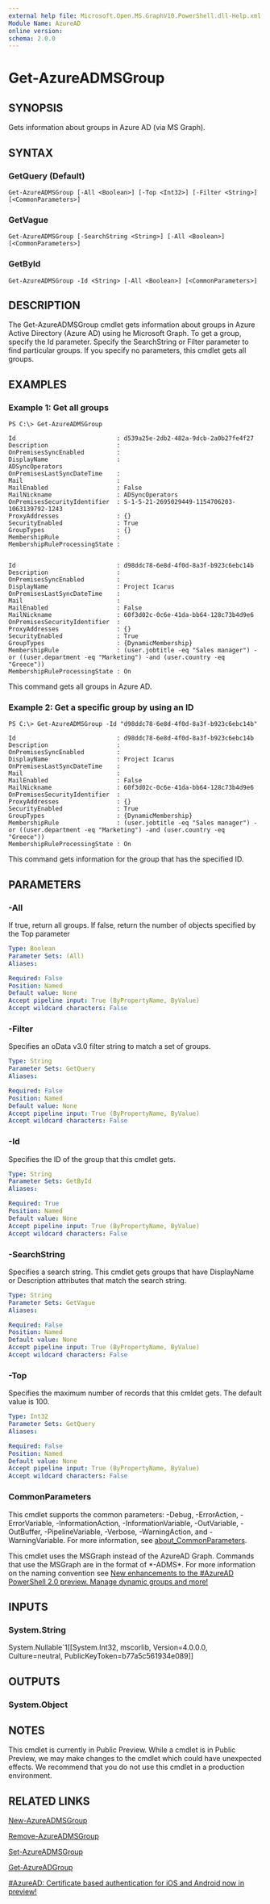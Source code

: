 ```yaml
---
external help file: Microsoft.Open.MS.GraphV10.PowerShell.dll-Help.xml
Module Name: AzureAD
online version:
schema: 2.0.0
---
```


# Get-AzureADMSGroup

## SYNOPSIS
Gets information about groups in Azure AD (via MS Graph).

## SYNTAX

### GetQuery (Default)
```
Get-AzureADMSGroup [-All <Boolean>] [-Top <Int32>] [-Filter <String>] [<CommonParameters>]
```

### GetVague
```
Get-AzureADMSGroup [-SearchString <String>] [-All <Boolean>] [<CommonParameters>]
```

### GetById
```
Get-AzureADMSGroup -Id <String> [-All <Boolean>] [<CommonParameters>]
```

## DESCRIPTION
The Get-AzureADMSGroup cmdlet gets information about groups in Azure Active Directory (Azure AD) using he Microsoft Graph.
To get a group, specify the Id parameter. 
Specify the SearchString or Filter parameter to find particular groups. 
If you specify no parameters, this cmdlet gets all groups.

## EXAMPLES

### Example 1: Get all groups
```
PS C:\> Get-AzureADMSGroup

Id                            : d539a25e-2db2-482a-9dcb-2a0b27fe4f27
Description                   :
OnPremisesSyncEnabled         :
DisplayName                   :
ADSyncOperators
OnPremisesLastSyncDateTime    :
Mail                          :
MailEnabled                   : False
MailNickname                  : ADSyncOperators
OnPremisesSecurityIdentifier  : S-1-5-21-2695029449-1154706203-1063139792-1243
ProxyAddresses                : {}
SecurityEnabled               : True
GroupTypes                    : {}
MembershipRule                :
MembershipRuleProcessingState :


Id                            : d98ddc78-6e8d-4f0d-8a3f-b923c6ebc14b
Description                   :
OnPremisesSyncEnabled         :
DisplayName                   : Project Icarus
OnPremisesLastSyncDateTime    :
Mail                          :
MailEnabled                   : False
MailNickname                  : 60f3d02c-0c6e-41da-bb64-128c73b4d9e6
OnPremisesSecurityIdentifier  :
ProxyAddresses                : {}
SecurityEnabled               : True
GroupTypes                    : {DynamicMembership}
MembershipRule                : (user.jobtitle -eq "Sales manager") -or ((user.department -eq "Marketing") -and (user.country -eq "Greece"))
MembershipRuleProcessingState : On
```

This command gets all groups in Azure AD.

### Example 2: Get a specific group by using an ID
```
PS C:\> Get-AzureADMSGroup -Id "d98ddc78-6e8d-4f0d-8a3f-b923c6ebc14b"

Id                            : d98ddc78-6e8d-4f0d-8a3f-b923c6ebc14b
Description                   :
OnPremisesSyncEnabled         :
DisplayName                   : Project Icarus
OnPremisesLastSyncDateTime    :
Mail                          :
MailEnabled                   : False
MailNickname                  : 60f3d02c-0c6e-41da-bb64-128c73b4d9e6
OnPremisesSecurityIdentifier  :
ProxyAddresses                : {}
SecurityEnabled               : True
GroupTypes                    : {DynamicMembership}
MembershipRule                : (user.jobtitle -eq "Sales manager") -or ((user.department -eq "Marketing") -and (user.country -eq "Greece"))
MembershipRuleProcessingState : On
```

This command gets information for the group that has the specified ID.

## PARAMETERS

### -All
If true, return all groups.
If false, return the number of objects specified by the Top parameter

```yaml
Type: Boolean
Parameter Sets: (All)
Aliases:

Required: False
Position: Named
Default value: None
Accept pipeline input: True (ByPropertyName, ByValue)
Accept wildcard characters: False
```

### -Filter
Specifies an oData v3.0 filter string to match a set of groups.

```yaml
Type: String
Parameter Sets: GetQuery
Aliases:

Required: False
Position: Named
Default value: None
Accept pipeline input: True (ByPropertyName, ByValue)
Accept wildcard characters: False
```

### -Id
Specifies the ID of the group that this cmdlet gets.

```yaml
Type: String
Parameter Sets: GetById
Aliases:

Required: True
Position: Named
Default value: None
Accept pipeline input: True (ByPropertyName, ByValue)
Accept wildcard characters: False
```

### -SearchString
Specifies a search string. 
This cmdlet gets groups that have DisplayName or Description attributes that match the search string.

```yaml
Type: String
Parameter Sets: GetVague
Aliases:

Required: False
Position: Named
Default value: None
Accept pipeline input: True (ByPropertyName, ByValue)
Accept wildcard characters: False
```

### -Top
Specifies the maximum number of records that this cmldet gets.
The default value is 100.

```yaml
Type: Int32
Parameter Sets: GetQuery
Aliases:

Required: False
Position: Named
Default value: None
Accept pipeline input: True (ByPropertyName, ByValue)
Accept wildcard characters: False
```

### CommonParameters
This cmdlet supports the common parameters: -Debug, -ErrorAction, -ErrorVariable, -InformationAction, -InformationVariable, -OutVariable, -OutBuffer, -PipelineVariable, -Verbose, -WarningAction, and -WarningVariable. For more information, see [about_CommonParameters](http://go.microsoft.com/fwlink/?LinkID=113216).

This cmdlet uses the MSGraph instead of the AzureAD Graph. Commands that use the MSGraph are in the format of \*-ADMS\*. For more information on the naming convention see [New enhancements to the #AzureAD PowerShell 2.0 preview. Manage dynamic groups and more!](https://techcommunity.microsoft.com/t5/azure-active-directory-identity/new-enhancements-to-the-azuread-powershell-2-0-preview-manage/ba-p/245153)

## INPUTS

### System.String
System.Nullable\`1\[\[System.Int32, mscorlib, Version=4.0.0.0, Culture=neutral, PublicKeyToken=b77a5c561934e089\]\]

## OUTPUTS

### System.Object
## NOTES
This cmdlet is currently in Public Preview.
While a cmdlet is in Public Preview, we may make changes to the cmdlet which could have unexpected effects.
We recommend that you do not use this cmdlet in a production environment.

## RELATED LINKS

[New-AzureADMSGroup]()

[Remove-AzureADMSGroup]()

[Set-AzureADMSGroup]()

[Get-AzureADGroup]()

[#AzureAD: Certificate based authentication for iOS and Android now in preview!](https://blogs.technet.microsoft.com/enterprisemobility/2016/07/18/azuread-certificate-based-authentication-for-ios-and-android-now-in-preview/)

